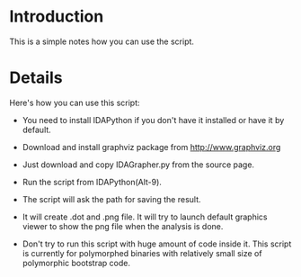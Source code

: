 # Introduction #

This is a simple notes how you can use the script.

# Details #

Here's how you can use this script:
  * You need to install IDAPython if you don't have it installed or have it by default.

  * Download and install graphviz package from http://www.graphviz.org

  * Just download and copy IDAGrapher.py from the source page.

  * Run the script from IDAPython(Alt-9).

  * The script will ask the path for saving the result.

  * It will create .dot and .png file. It will try to launch default graphics viewer to show the png file when the analysis is done.

  * Don't try to run this script with huge amount of code inside it. This script is currently for polymorphed binaries with relatively small size of polymorphic bootstrap code.
